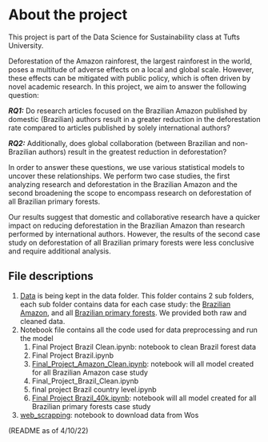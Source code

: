 # About the project 
This project is part of the Data Science for Sustainability class at Tufts University. 

Deforestation of the Amazon rainforest, the largest rainforest in the world, poses a multitude of adverse effects on a local and global scale. However, these effects can be mitigated with public policy, which is often driven by novel academic research. In this project, we aim to answer the following question:

***RQ1:*** Do research articles focused on the Brazilian Amazon published by domestic (Brazilian) authors result in a greater reduction in the deforestation rate compared to articles published by solely international authors?

***RQ2:*** Additionally, does global collaboration (between Brazilian and non-Brazilian authors) result in the greatest reduction in deforestation?

In order to answer these questions, we use various statistical models to uncover these relationships. We perform two case studies, the first analyzing research and deforestation in the Brazilian Amazon and the second broadening the scope to encompass research on deforestation of all Brazilian primary forests. 

Our results suggest that domestic and collaborative research have a quicker impact on reducing deforestation in the Brazilian Amazon than research performed by international authors. However, the results of the second case study on deforestation of all Brazilian primary forests were less conclusive and require additional analysis.

## File descriptions
1. [Data](https://github.com/btiv/DSS_Final_Proj/tree/main/data) is being kept in the data folder. This folder contains 2 sub folders, each sub folder contains data for each case study: the [Brazilian Amazon](https://github.com/btiv/DSS_Final_Proj/tree/main/data/Amazon_research), and all [Brazilian primary forests](https://github.com/btiv/DSS_Final_Proj/tree/main/data/Brazil_research). We provided both raw and cleaned data. 
2. Notebook file contains all the code used for data preprocessing and run the model 
   1. Final Project Brazil Clean.ipynb:  notebook to clean Brazil forest data
   2. Final Project Brazil.ipynb
   3. [Final_Project_Amazon_Clean.ipynb](https://github.com/btiv/DSS_Final_Proj/blob/main/notebook/Final_Project_Amazon_Clean.ipynb): notebook will all model created for all Brazilian Amazon case study
   4. Final_Project_Brazil_Clean.ipynb
   5. final project Brazil country level.ipynb
   6. [Final Project Brazil_40k.ipynb](https://github.com/btiv/DSS_Final_Proj/blob/main/notebook/Final%20Project%20Brazil_40k.ipynb): notebook will all model created for all Brazilian primary forests case study
3. [web_scrapping](https://github.com/btiv/DSS_Final_Proj/tree/main/web_scraping): notebook to download data from Wos

(README as of 4/10/22)
